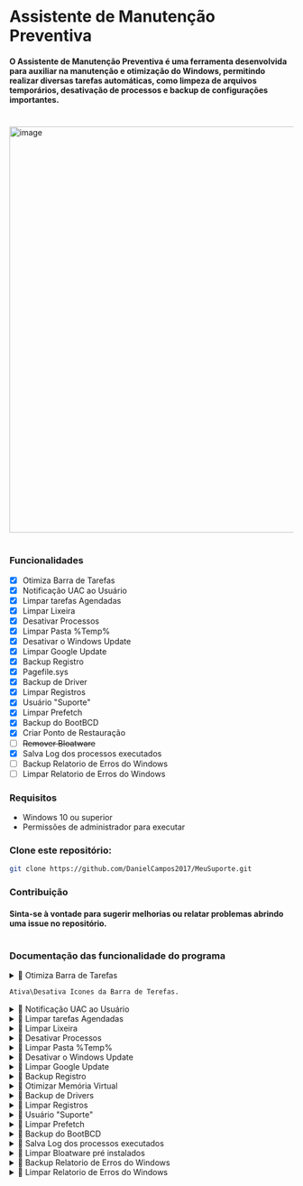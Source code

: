 # Assistente de Manutenção Preventiva

#### O Assistente de Manutenção Preventiva é uma ferramenta desenvolvida para auxiliar na manutenção e otimização do Windows, permitindo realizar diversas tarefas automáticas, como limpeza de arquivos temporários, desativação de processos e backup de configurações importantes.

#
<img width="969" height="720" alt="image" src="https://github.com/user-attachments/assets/123cef07-d6ee-4841-bb52-a16aa739759c" />


#

### Funcionalidades
- [x] Otimiza Barra de Tarefas
- [x] Notificação UAC ao Usuário
- [x] Limpar tarefas Agendadas
- [x] Limpar Lixeira
- [x] Desativar Processos
- [x] Limpar Pasta %Temp%
- [x] Desativar o Windows Update
- [x] Limpar Google Update
- [x] Backup Registro
- [x] Pagefile.sys
- [x] Backup de Driver
- [x] Limpar Registros
- [x] Usuário "Suporte"
- [x] Limpar Prefetch
- [x] Backup do BootBCD
- [x] Criar Ponto de Restauração
- [ ] ~~Remover Bloatware~~
- [x] Salva Log dos processos executados
- [ ] Backup Relatorio de Erros do Windows
- [ ] Limpar Relatorio de Erros do Windows

### Requisitos
- Windows 10 ou superior
- Permissões de administrador para executar

### Clone este repositório:
``` bash
git clone https://github.com/DanielCampos2017/MeuSuporte.git
```

### Contribuição
#### Sinta-se à vontade para sugerir melhorias ou relatar problemas abrindo uma issue no repositório.
# 

### Documentação das funcionalidade do programa


<details>
 <summary>🔽 Otimiza Barra de Tarefas
 
 ``` bash
Ativa\Desativa Icones da Barra de Terefas.
 ```
</details>

<details>
 <summary>🔽 Notificação UAC ao Usuário </summary>
 
 ``` bash
Ativa\Desativa Controle de Conta de Usuário (UAC) para Usuário.
Garantindo que as ações do programa sejam executadas com permissões elevadas.
 ```
</details>


<details>
 <summary>🔽 Limpar tarefas Agendadas </summary>
 
 ``` bash
Remove tarefas agendadas desnecessárias que podem estar consumindo recursos ou afetando o desempenho do sistema.
 ```
</details>

<details>
 <summary>🔽 Limpar Lixeira </summary>
 
 ``` bash
Exclui permanentemente os arquivos armazenados na Lixeira do usuário atual para liberar espaço em disco.
 ```
</details>

<details>
  <summary>🔽 Desativar Processos</summary>
 
``` bash
Finaliza de Remove os processos específicos em segundo plano que podem estar consumindo recursos sem necessidade.

[Serviços]
● AdobeUpdateService #Serviço da Adobe
● AGSService #Serviço da Adobe
● AdobeARMservice #Serviço da Adobe
● DbxSvc #Dropbox
● Microsoft Office Groove Audit Service #Serviço do Office
● SysMain #Pode ajudar em SSDs, mas em HDs pode ser útil
● UsoSvc #Atualização do Serviço Orchestrator
● XboxGipSvc #Xbox Accessory Management Service
● vmicvmsession #Serviço Direto do Hyper-V PowerShell
● vmicrdv #Serviço de Virtualização de Área de Trabalho Remota do Hyper-V
● UevAgentService #User Experience Virtualization
● vmickvpexchange #Serviço de Troca de Dados do Hyper-V
● PhoneSvc #Serviço de Telefonia
● vmictimesync #Serviço de Sincronização de Data/Hora do Hyper-V
● perceptionsimulation #Serviço de Simulação de Percepção do Windows
● SensorService #Serviço de Sensor rotação automática
● XboxNetApiSvc #Serviço de Rede Xbox Live
● vmicheartbeat #Serviço de Pulsação do Hyper-V
● HvHost #Serviço de Host HV
● cloudidsvc #Serviço de identidade Microsoft Cloud
● icssvc #Serviço de Hotspot Móvel do Windows
● fhsvc #Serviço de Histórico de Arquivos
● lfsvc #Serviço de Geolocalização
● refsdedupsvc #Serviço de duplicação do ReFS
● vmicshutdown #Serviço de Desligamento de Convidado do Hyper-V
● WMPNetworkSvc #Serviço de Compartilhamento de Rede do Windows Media Player
● WbioSrvc #Serviço de Biometria do Windows
● Fax #Se você não usa fax, pode desativar
● SEMgrSvc #Serviço de Gerenciador de NFC/SE e Pagamentos
● MapsBroker #Serviço de Mapas
● WpnService #Serviço de Notificações Push do Windows
● XblAuthManager #Serviço de Autenticação Xbox Live
 ```
</details>

<details>
 <summary>🔽 Limpar Pasta %Temp% </summary>
 
 ``` bash
Remove arquivos temporários do usuário e do sistema para liberar espaço e melhorar o desempenho.

[Arquivos]
● C:\Users\"Seu Usuario"\AppData\Local\Temp
 ```
</details>

<details>
  <summary>🔽 Desativar o Windows Update</summary>

 ``` bash
Desativa o serviço do Windows Update para evitar atualizações automáticas que podem impactar o desempenho ou causar reinicializações indesejadas.

[Arquivos]
● C:\Windows\SoftwareDistribution\Download\

[Serviços]
● InstallService #Serviço de Instalação da Microsoft Store
● svsvc #Serviço de Verificador de Ponto
● wuauserv #Serviço de Windows Update
● WSearch #Serviço de Pesquisa do Windows
 ``` 
</details>

<details>
 <summary>🔽 Limpar Google Update</summary>
 
``` bash
Remove serviços e processos relacionados ao Google Update, evitando consumo excessivo de recursos por atualizações automáticas.

[Arquivos]
● C:\Program Files (x86)\Google\Update\

[Serviços]
● edgeupdate #Serviço do google
● edgeupdatem #Serviço do google
● gupdatem  #Serviço do google
● gupdate  #Serviço do google
● GoogleChromeElevationService  #Serviço do google
● gusvc  #Serviço do google
```
</details>

<details>
  <summary>🔽 Backup Registro</summary>

 ``` bash
Faz uma cópia de segurança do Registro do Windows antes de aplicar otimizações, garantindo a possibilidade de restauração em caso de problemas.

[Registros]
● Computador\HKEY_CURRENT_USER\Software\Microsoft\Windows\CurrentVersion\Run
● Computador\HKEY_LOCAL_MACHINE\SOFTWARE\Microsoft\Windows\CurrentVersion\Run
● Computador\HKEY_LOCAL_MACHINE\Software\WOW6432Node\Microsoft\Windows\CurrentVersion\Run 

 ``` 
</details>

<details>
  <summary>🔽 Otimizar Memória Virtual</summary>

 ``` bash
Otimiza o arquivo de paginação do Windows (Pagefile.sys), ajustando seu tamanho ou desativando-o conforme a necessidade do usuário.
 ``` 
</details>

<details>
 <summary>🔽 Backup de Drivers </summary>
 
 ``` bash
Cria uma cópia de segurança dos drivers instalados no sistema, permitindo restaurá-los em caso de falha ou reinstalação do Windows.
Use o comando para restaurar o Backup

[cmd] - administrador
 pnputil /add-driver "C:\DriversBackup\*.inf" /subdirs /install
 ```
</details>

<details>
 <summary>🔽 Limpar Registros</summary>
 
``` bash
Remove entradas desnecessárias ou obsoletas do Registro do Windows para melhorar a estabilidade e o desempenho.

[Registros]
● Computador\HKEY_CURRENT_USER\Software\Microsoft\Windows\CurrentVersion\Run
● Computador\HKEY_LOCAL_MACHINE\SOFTWARE\Microsoft\Windows\CurrentVersion\Run
● Computador\HKEY_LOCAL_MACHINE\Software\WOW6432Node\Microsoft\Windows\CurrentVersion\Run
```
</details>

<details>

 <summary>🔽 Usuário "Suporte"</summary>
 
``` bash
Cria uma conta Local com privilégio administrador para facilitar a manutenção e resolução de problemas no sistema.
Nome: Suporte
Senha: r46W6h8#
```
</details>

<details>
 <summary>🔽 Limpar Prefetch</summary>
 
 ``` bash
Remover Arquivos de Inicialização Lenta (Prefetch)
Remove arquivos armazenados na pasta Prefetch localizada no diretório C:\Windows\Prefetch, que podem estar desatualizados e impactar negativamente o desempenho do sistema.
 ```
</details>

<details>
 <summary>🔽 Backup do BootBCD </summary>
 
 ``` bash
Faz uma cópia de segurança do Boot Configuration Data (BCD)
Para garantir que as configurações de inicialização possam ser restauradas caso ocorram problemas.
 ```
</details>

<details>
 <summary>🔽 Salva Log dos processos executados </summary>
 
 ``` bash
#   Ao tentar fechar o programa ele cria um log dos processos realizados. O log é salvo no mesmo diretorio de execução do programa
 ```
</details>

<details>
<summary>🔽 Limpar Bloatware pré instalados</summary>

``` bash
Softwares pré-instalados que nem sempre são úteis para o usuário, como alguns jogos ou versões de teste de programas pagos

[Bloatware]
• 3DBuilder #3D Builder  
• AdobeSystemsIncorporated.AdobeExpress #Adobe Express  
• AgeofEmpiresCastleSiege #Age of Empires Castle Siege  
• WindowsAlarms #Alarmes  
• AmazonAppstore #Amazon Appstore  
• GAMELOFTSA.Asphalt8Airborne #Asphalt 8  
• QuickAssist #Assistência Rápida  
• Astro #Astro  
• king.com.BubbleWitch3Saga #Bubble Witch 3  
• Sagaking.com.BubbleWitch3Saga #Bubble Witch 3 Saga  
• king.com.CandyCrushFriends #Candy Crush Friends Saga  
• king.com.CandyCrushSaga #Candy Crush Saga  
• ScreenSketch #Captura e Esboço  
• Clipchamp #Clipchamp  
• BingWeather #Clima  
• Copilot #Copilot  
• Cortana #Cortana  
• Microsoft.Getstarted #Dicas  
• BingFinance #Dinheiro  
• Disney.37853FC22B2CE #Disney Magic Kingdoms  
• Samsung.Earbuds #Earbuds  
• windowscommunicationsapps #Email e Calendário  
• BingSports #Esportes  
• Facebook.Facebook #Facebook  
• WindowsFeedbackHub #Feedback Hub  
• ZuneVideo #Filmes & TV  
• Windows.Photos #Fotos  
• CommsPhone #Gerenciador de Telefone  
• WindowsSoundRecorder #Gravador de voz  
• G5Entertainment.HiddenCityMysteryofShadows #Hidden City Hidden Object Adventure  
• Facebook.InstagramBeta #Instagram  
• LinkedIn.LinkedIn #LinkedIn  
• WindowsMaps #Mapas  
• Gameloft.SE.MarchofEmpires #March of Empires  
• McAfee.McAfee #McAfee  
• Messaging #Mensagens  
• MicrosoftOfficeHub #Microsoft 365 (Hub)  
• Microsoft.Todos #Microsoft To Do  
• ZuneMusic #Música (Groove)  
• NarratorQuickStart #Narrador  
• BingNews #News (Notícias)  
• BingNews #Notícia  
• MicrosoftStickyNotes #Notas autoadesivas  
• Office.GetOffice #Obter o Office  
• SkypeApp #Obter o Skype  
• Office.Sway #Office Sway  
• OneConnect #OneConnect  
• OneDrive #OneDrive  
• Office.OneNote #OneNote  
• People #Pessoas  
• PhoneCompanion #Phone Companion  
• PowerAutomateDesktop #Power Automate Desktop  
• Amazon.com.AmazonVideo #Prime Video  
• Print3D #Print 3D  
• MixedReality.Portal #Realidade Misturada Portal  
• ROBLOXCORPORATION.ROBLOX #Roblox  
• MicrosoftSolitaireCollection #Solitário  
• NetworkSpeedTest #Speed Test  
• SpotifyAB.SpotifyMusic #Spotify  
• MicrosoftTeams #Teams  
• BytedancePte.Ltd.TikTok #TikTok  
• Twitter.Twitter #Twitter  
• MixedReality.Viewer #Visualizador 3D  
• Whiteboard #Whiteboard  
• WindowsMediaPlayer #Windows Media Player  
• XboxApp #Xbox  
• XboxGamingOverlay #Xbox Game Bar  
• XboxSpeechToTextOverlay #Xbox Game Speech Window  
• XboxIdentityProvider #Xbox Identity Provider
```
</details>

<details>
 <summary>🔽 Backup Relatorio de Erros do Windows  </summary>
 
 ``` bash
#   Cria um arquivo compactado no formato .Zip de todos os Relatório Erros do Sistema e dos Aplicativos
#   Descompacte os arquivos nos diretórios abaixo
#      C:\ProgramData\Microsoft\Windows\WER\ReportQueue\
#      C:\ProgramData\Microsoft\Windows\WER\ReportArchive\
#   Para visualizar basta ir no Painel de controle do windows
#   Painel de Controle\Sistema e Segurança\Segurança e Manutenção\Relatórios de Problemas
 ```
</details>

<details>
 <summary>🔽 Limpar Relatorio de Erros do Windows  </summary>
 
 ``` bash
#   Apagar todos os arquivo de Relatório Erros do Sistema e dos Aplicativos
#   Local dos Relatórios
#      C:\ProgramData\Microsoft\Windows\WER\ReportQueue\
#      C:\ProgramData\Microsoft\Windows\WER\ReportArchive\
#   Pode visualizar no Painel de controle do windows
#   Painel de Controle\Sistema e Segurança\Segurança e Manutenção\Relatórios de Problemas
 ```
</details>

